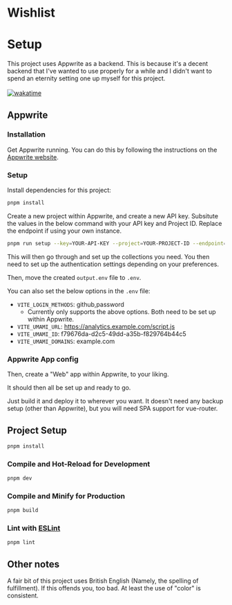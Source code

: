 # Wishlist

# Setup

This project uses Appwrite as a backend. This is because it's a decent backend that I've wanted to use properly for a while and I didn't want to spend an eternity setting one up myself for this project.
<br><br>
[![wakatime](https://wakatime.com/badge/user/aab4eaf1-e07e-49cd-89d9-234064f91994/project/3ea91771-baff-4b33-b5b5-bb87aca0a66d.svg)](https://wakatime.com/badge/user/aab4eaf1-e07e-49cd-89d9-234064f91994/project/3ea91771-baff-4b33-b5b5-bb87aca0a66d)

## Appwrite

### Installation

Get Appwrite running. You can do this by following the instructions on the [Appwrite website](https://appwrite.io/docs/installation).

### Setup

Install dependencies for this project:

```sh
pnpm install
```

Create a new project within Appwrite, and create a new API key. Subsitute the values in the below command with your API key and Project ID. Replace the endpoint if using your own instance.

```sh
pnpm run setup --key=YOUR-API-KEY --project=YOUR-PROJECT-ID --endpoint=https://cloud.appwrite.io/v1
```

This will then go through and set up the collections you need. You then need to set up the authentication settings depending on your preferences.

Then, move the created `output.env` file to `.env`.

You can also set the below options in the `.env` file:

- `VITE_LOGIN_METHODS`: github,password
    - Currently only supports the above options. Both need to be set up within Appwrite.
- `VITE_UMAMI_URL`: https://analytics.example.com/script.js
- `VITE_UMAMI_ID`: f79676da-d2c5-49dd-a35b-f829764b44c5
- `VITE_UMAMI_DOMAINS`: example.com

### Appwrite App config

Then, create a "Web" app within Appwrite, to your liking.

It should then all be set up and ready to go.

Just build it and deploy it to wherever you want. It doesn't need any backup setup (other than Appwrite), but you will need SPA support for vue-router.


## Project Setup

```sh
pnpm install
```

### Compile and Hot-Reload for Development

```sh
pnpm dev
```

### Compile and Minify for Production

```sh
pnpm build
```

### Lint with [ESLint](https://eslint.org/)

```sh
pnpm lint
```


## Other notes

A fair bit of this project uses British English (Namely, the spelling of fulfillment). If this offends you, too bad. At least the use of "color" is consistent.